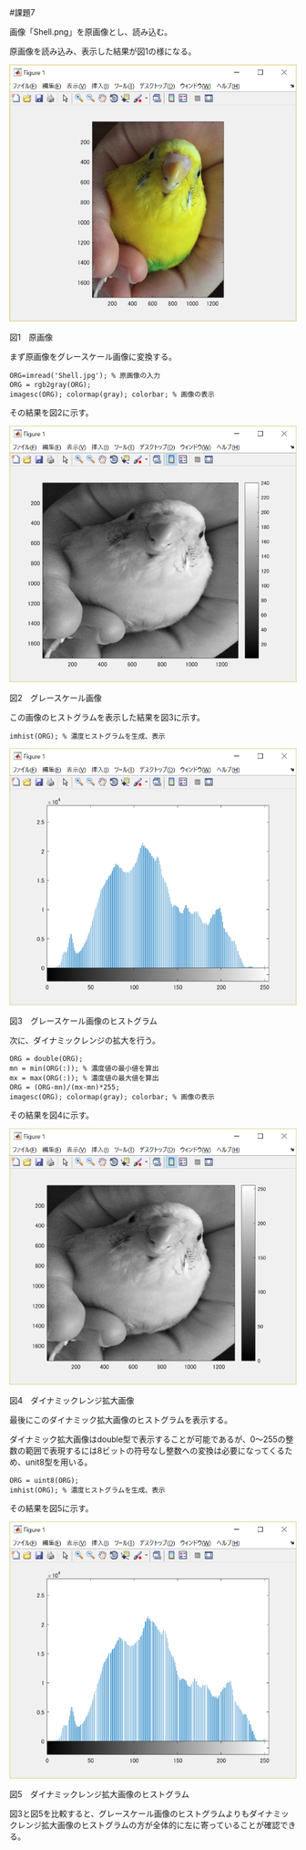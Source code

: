 #課題7


画像「Shell.png」を原画像とし、読み込む。

原画像を読み込み、表示した結果が図1の様になる。

<img src="./課題1/kadai1_1.png">

図1　原画像

まず原画像をグレースケール画像に変換する。

	ORG=imread('Shell.jpg'); % 原画像の入力
	ORG = rgb2gray(ORG);
	imagesc(ORG); colormap(gray); colorbar; % 画像の表示

その結果を図2に示す。

<img src="./課題7/kadai7_1.png">

図2　グレースケール画像

この画像のヒストグラムを表示した結果を図3に示す。

	imhist(ORG); % 濃度ヒストグラムを生成、表示

<img src="./課題7/kadai7_2.png">

図3　グレースケール画像のヒストグラム

次に、ダイナミックレンジの拡大を行う。

	ORG = double(ORG);
	mn = min(ORG(:)); % 濃度値の最小値を算出
	mx = max(ORG(:)); % 濃度値の最大値を算出
	ORG = (ORG-mn)/(mx-mn)*255;
	imagesc(ORG); colormap(gray); colorbar; % 画像の表示

その結果を図4に示す。

<img src="./課題7/kadai7_3.png">

図4　ダイナミックレンジ拡大画像

最後にこのダイナミック拡大画像のヒストグラムを表示する。

ダイナミック拡大画像はdouble型で表示することが可能であるが、0～255の整数の範囲で表現するには8ビットの符号なし整数への変換は必要になってくるため、unit8型を用いる。

	ORG = uint8(ORG); 
	imhist(ORG); % 濃度ヒストグラムを生成、表示

その結果を図5に示す。

<img src="./課題7/kadai7_4.png">

図5　ダイナミックレンジ拡大画像のヒストグラム

図3と図5を比較すると、グレースケール画像のヒストグラムよりもダイナミックレンジ拡大画像のヒストグラムの方が全体的に左に寄っていることが確認できる。
